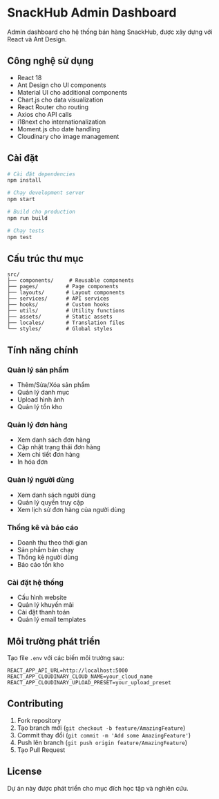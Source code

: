 # SnackHub Admin Dashboard

Admin dashboard cho hệ thống bán hàng SnackHub, được xây dựng với React và Ant Design.

## Công nghệ sử dụng

- React 18
- Ant Design cho UI components
- Material UI cho additional components
- Chart.js cho data visualization
- React Router cho routing
- Axios cho API calls
- i18next cho internationalization
- Moment.js cho date handling
- Cloudinary cho image management

## Cài đặt

```bash
# Cài đặt dependencies
npm install

# Chạy development server
npm start

# Build cho production
npm run build

# Chạy tests
npm test
```

## Cấu trúc thư mục

```
src/
├── components/     # Reusable components
├── pages/         # Page components
├── layouts/       # Layout components
├── services/      # API services
├── hooks/         # Custom hooks
├── utils/         # Utility functions
├── assets/        # Static assets
├── locales/       # Translation files
└── styles/        # Global styles
```

## Tính năng chính

### Quản lý sản phẩm
- Thêm/Sửa/Xóa sản phẩm
- Quản lý danh mục
- Upload hình ảnh
- Quản lý tồn kho

### Quản lý đơn hàng
- Xem danh sách đơn hàng
- Cập nhật trạng thái đơn hàng
- Xem chi tiết đơn hàng
- In hóa đơn

### Quản lý người dùng
- Xem danh sách người dùng
- Quản lý quyền truy cập
- Xem lịch sử đơn hàng của người dùng

### Thống kê và báo cáo
- Doanh thu theo thời gian
- Sản phẩm bán chạy
- Thống kê người dùng
- Báo cáo tồn kho

### Cài đặt hệ thống
- Cấu hình website
- Quản lý khuyến mãi
- Cài đặt thanh toán
- Quản lý email templates

## Môi trường phát triển

Tạo file `.env` với các biến môi trường sau:

```
REACT_APP_API_URL=http://localhost:5000
REACT_APP_CLOUDINARY_CLOUD_NAME=your_cloud_name
REACT_APP_CLOUDINARY_UPLOAD_PRESET=your_upload_preset
```

## Contributing

1. Fork repository
2. Tạo branch mới (`git checkout -b feature/AmazingFeature`)
3. Commit thay đổi (`git commit -m 'Add some AmazingFeature'`)
4. Push lên branch (`git push origin feature/AmazingFeature`)
5. Tạo Pull Request

## License

Dự án này được phát triển cho mục đích học tập và nghiên cứu.
